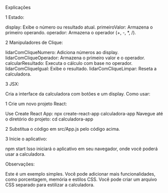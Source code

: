 Explicações 

1 Estado:

display: Exibe o número ou resultado atual.
primeiroValor: Armazena o primeiro operando.
operador: Armazena o operador (+, -, *, /).

2 Manipuladores de Clique:

lidarComCliqueNumero: Adiciona números ao display.
lidarComCliqueOperador: Armazena o primeiro valor e o operador.
calcularResultado: Executa o cálculo com base no operador.
lidarComCliqueIgual: Exibe o resultado.
lidarComCliqueLimpar: Reseta a calculadora.

3 JSX:

Cria a interface da calculadora com botões e um display.
Como usar:

1 Crie um novo projeto React:

Use Create React App: npx create-react-app calculadora-app
Navegue até o diretório do projeto: cd calculadora-app

2 Substitua o código em src/App.js pelo código acima.

3 Inicie o aplicativo:

npm start
Isso iniciará o aplicativo em seu navegador, onde você poderá usar a calculadora.

Observações:

Este é um exemplo simples. Você pode adicionar mais funcionalidades, como porcentagem, memória e estilos CSS.
Você pode criar um arquivo CSS separado para estilizar a calculadora.
